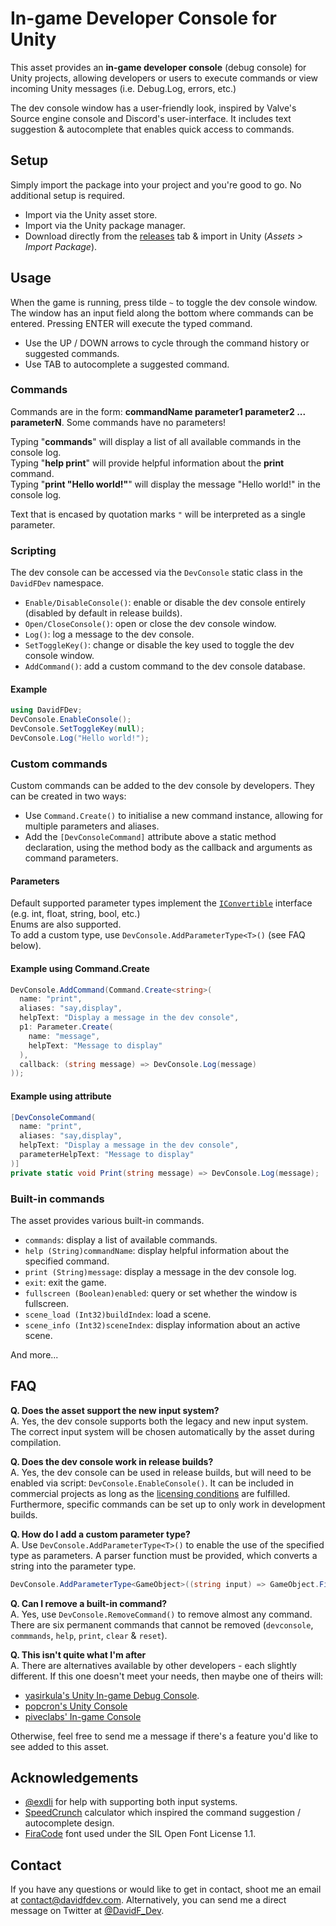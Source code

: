 # In-game Developer Console for Unity
This asset provides an <b>in-game developer console</b> (debug console) for Unity projects, allowing developers or users to execute commands or view incoming Unity messages (i.e. Debug.Log, errors, etc.)

The dev console window has a user-friendly look, inspired by Valve's Source engine console and Discord's user-interface. It includes text suggestion & autocomplete that enables quick access to commands.

## Setup
Simply import the package into your project and you're good to go. No additional setup is required.
- Import via the Unity asset store.
- Import via the Unity package manager.
- Download directly from the [releases](https://github.com/DavidF-Dev/Unity-DeveloperConsole/releases) tab & import in Unity (<i>Assets > Import Package</i>).

## Usage
When the game is running, press tilde ``~`` to toggle the dev console window. The window has an input field along the bottom where commands can be entered. Pressing ENTER will execute the typed command.
- Use the UP / DOWN arrows to cycle through the command history or suggested commands.
- Use TAB to autocomplete a suggested command.

### Commands
Commands are in the form: <b>commandName parameter1 parameter2 ... parameterN</b>. Some commands have no parameters!

Typing "<b>commands</b>" will display a list of all available commands in the console log.</br>
Typing "<b>help print</b>" will provide helpful information about the <b>print</b> command.</br>
Typing "<b>print "Hello world!"</b>" will display the message "Hello world!" in the console log.

Text that is encased by quotation marks ``"`` will be interpreted as a single parameter.

### Scripting
The dev console can be accessed via the ``DevConsole`` static class in the ``DavidFDev`` namespace.
- ``Enable/DisableConsole()``: enable or disable the dev console entirely (disabled by default in release builds).
- ``Open/CloseConsole()``: open or close the dev console window.
- ``Log()``: log a message to the dev console.
- ``SetToggleKey()``: change or disable the key used to toggle the dev console window.
- ``AddCommand()``: add a custom command to the dev console database.

#### Example
```cs
using DavidFDev;
DevConsole.EnableConsole();
DevConsole.SetToggleKey(null);
DevConsole.Log("Hello world!");
```

### Custom commands
Custom commands can be added to the dev console by developers. They can be created in two ways:
- Use ``Command.Create()`` to initialise a new command instance, allowing for multiple parameters and aliases.
- Add the ``[DevConsoleCommand]`` attribute above a static method declaration, using the method body as the callback and arguments as command parameters.

#### Parameters
Default supported parameter types implement the [``IConvertible``](https://docs.microsoft.com/en-us/dotnet/api/system.iconvertible) interface (e.g. int, float, string, bool, etc.)</br>
Enums are also supported.</br>
To add a custom type, use ``DevConsole.AddParameterType<T>()`` (see FAQ below).

#### Example using Command.Create
```cs
DevConsole.AddCommand(Command.Create<string>(
  name: "print",
  aliases: "say,display",
  helpText: "Display a message in the dev console",
  p1: Parameter.Create(
    name: "message",
    helpText: "Message to display"
  ),
  callback: (string message) => DevConsole.Log(message)
));
```

#### Example using attribute
```cs
[DevConsoleCommand(
  name: "print",
  aliases: "say,display",
  helpText: "Display a message in the dev console",
  parameterHelpText: "Message to display"
)]
private static void Print(string message) => DevConsole.Log(message);
```

### Built-in commands
The asset provides various built-in commands.
- ``commands``: display a list of available commands.
- ``help (String)commandName``: display helpful information about the specified command.
- ``print (String)message``: display a message in the dev console log.
- ``exit``: exit the game.
- ``fullscreen (Boolean)enabled``: query or set whether the window is fullscreen.
- ``scene_load (Int32)buildIndex``: load a scene.
- ``scene_info (Int32)sceneIndex``: display information about an active scene.

And more...

## FAQ
<b>Q. Does the asset support the new input system?</b></br>
A. Yes, the dev console supports both the legacy and new input system. The correct input system will be chosen automatically by the asset during compilation.

<b>Q. Does the dev console work in release builds?</b></br>
A. Yes, the dev console can be used in release builds, but will need to be enabled via script: ``DevConsole.EnableConsole()``. It can be included in commercial projects as long as the [licensing conditions](https://github.com/DavidF-Dev/Unity-DeveloperConsole/blob/main/LICENSE.md) are fulfilled. Furthermore, specific commands can be set up to only work in development builds.

<b>Q. How do I add a custom parameter type?</b></br>
A. Use ``DevConsole.AddParameterType<T>()`` to enable the use of the specified type as parameters. A parser function must be provided, which converts a string into the parameter type.
```cs
DevConsole.AddParameterType<GameObject>((string input) => GameObject.Find(input));
```

<b>Q. Can I remove a built-in command?</b></br>
A. Yes, use ``DevConsole.RemoveCommand()`` to remove almost any command. There are six permanent commands that cannot be removed (``devconsole``, ``commmands``, ``help``, ``print``, ``clear`` & ``reset``).

<b>Q. This isn't quite what I'm after</b></br>
A. There are alternatives available by other developers - each slightly different. If this one doesn't meet your needs, then maybe one of theirs will:
- [yasirkula's Unity In-game Debug Console](https://github.com/yasirkula/UnityIngameDebugConsole).
- [popcron's Unity Console](https://github.com/popcron/console)
- [piveclabs' In-game Console](https://docs.piveclabs.com/assets-for-unity/developer-tools-for-unity/in-game-console)

Otherwise, feel free to send me a message if there's a feature you'd like to see added to this asset.

## Acknowledgements
- [@exdli](https://twitter.com/exdli) for help with supporting both input systems.
- [SpeedCrunch](https://speedcrunch.org/) calculator which inspired the command suggestion / autocomplete design.
- [FiraCode](https://github.com/tonsky/FiraCode) font used under the SIL Open Font License 1.1.

## Contact
If you have any questions or would like to get in contact, shoot me an email at contact@davidfdev.com. Alternatively, you can send me a direct message on Twitter at [@DavidF_Dev](https://twitter.com/DavidF_Dev).
